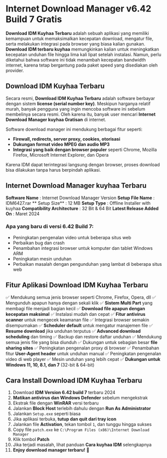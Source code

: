 # Internet Download Manager v6.42 Build 7 Gratis

**Download IDM Kuyhaa Terbaru** adalah sebuah aplikasi yang memiliki kemampuan untuk memaksimalkan kecepatan download, mengatur file, serta melakukan integrasi pada browser yang biasa kalian gunakan. **Download IDM terbaru  kuyhaa** memungkinkan kalian untuk meningkatkan kecepatan unduhan file hingga lima kali lipat setelah instalasi. Namun, perlu diketahui bahwa software ini tidak menambah kecepatan bandwidth internet, karena tetap bergantung pada paket speed yang disediakan oleh provider.

## Download IDM Kuyhaa Terbaru 

Secara resmi, **Download IDM Kuyhaa Terbaru** adalah software berbayar dengan sistem **license (serial number key)**. Meskipun harganya relatif murah, banyak pengguna yang ingin mencoba software ini sebelum membelinya secara resmi. Oleh karena itu, banyak user mencari **Internet Download Manager kuyhaa Gratisan** di internet.

Software download manager ini mendukung berbagai fitur seperti:

- **Firewall, redirects, server proxy, cookies, otorisasi**
- **Dukungan format video MPEG dan audio MP3**
- **Integrasi yang baik dengan browser populer** seperti Chrome, Mozilla Firefox, Microsoft Internet Explorer, dan Opera

Karena IDM dapat terintegrasi langsung dengan browser, proses download bisa dilakukan tanpa harus berpindah aplikasi.

## Internet Download Manager kuyhaa Terbaru 

**Software  Name** : Internet Download Manager  Version 
**Setup File Name** : IDM6427.rar 
** Setup Size** : 12 MB 
**Setup Type** : Offline Installer with kuyhaa 
**Compatibility Architecture** : 32 Bit & 64 Bit 
**Latest Release Added On** : Maret 2024 

### Apa yang baru di versi 6.42 Build 7:
- Peningkatan pengenalan video untuk beberapa situs web
- Perbaikan bug dan crash
- Penambahan integrasi browser untuk komputer dan tablet Windows ARM
- Peningkatan mesin unduhan
- Perbaikan masalah dengan pengunduhan yang lambat di beberapa situs web

## Fitur Aplikasi Download IDM Kuyhaa Terbaru 

✅ Mendukung semua jenis browser seperti Chrome, Firefox, Opera, dll 
✅ Mengunduh apapun hanya dengan sekali klik 
✅ **Sistem Multi Part** yang membagi file menjadi bagian kecil 
✅ **Download file apapun dengan kecepatan maksimal** 
✅ Instalasi mudah dan cepat 
✅ **Fitur antivirus scanner** untuk mengecek keamanan file 
✅ Integrasi browser semakin disempurnakan 
✅ **Scheduler default** untuk mengatur manajemen file 
✅ **Resume download** jika unduhan terputus 
✅ **Advanced download scheduling** dan timing 
✅ Backup dan restore daftar unduhan 
✅ Mendukung semua jenis file yang bisa diunduh 
✅ Dukungan untuk sebagian besar **file sharing sites** 
✅ Peningkatan pengenalan proxy di browser 
✅ Penambahan fitur **User-Agent header** untuk unduhan manual 
✅ Peningkatan pengenalan video di web player 
✅ Mesin unduhan yang lebih cepat 
✅ **Dukungan untuk Windows 11, 10, 8.1, dan 7** (32-bit & 64-bit)

## Cara Install Download IDM Kuyhaa Terbaru 

1. Download **IDM  Version 6.42 build 7** terbaru 2024 
2. **Matikan antivirus dan Windows Defender** sebelum mengekstrak 
3. Ekstrak file dengan **WinRAR** versi terbaru 
4. Jalankan **Block Host** terlebih dahulu dengan **Run As Administrator** 
5. Jalankan `Setup.exe` seperti biasa 
6. Jika aplikasi terbuka, **tutup dan quit dari tray icon** 
7. Jalankan file **Activation**, tekan tombol `1`, dan tunggu hingga sukses 
8. Copy file `patch.exe` ke `C:\Program Files (x86)\Internet Download Manager` 
9. Klik tombol **Patch** 
10. Jika terjadi masalah, lihat panduan **Cara kuyhaa IDM** selengkapnya 
11. **Enjoy download manager terbaru!** 🚀 


